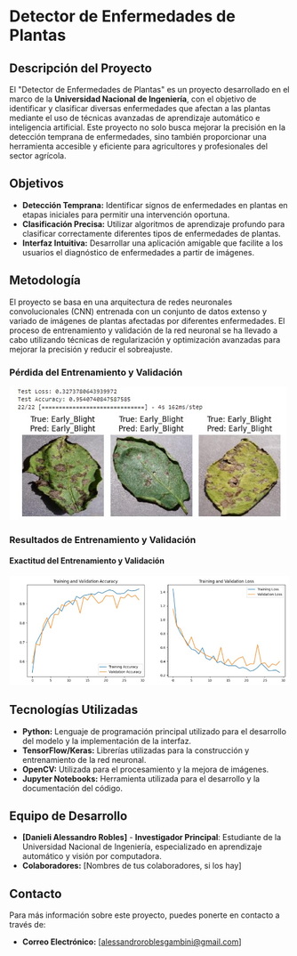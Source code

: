 # Detector de Enfermedades de Plantas

## Descripción del Proyecto

El "Detector de Enfermedades de Plantas" es un proyecto desarrollado en el marco de la **Universidad Nacional de Ingeniería**, con el objetivo de identificar y clasificar diversas enfermedades que afectan a las plantas mediante el uso de técnicas avanzadas de aprendizaje automático e inteligencia artificial. Este proyecto no solo busca mejorar la precisión en la detección temprana de enfermedades, sino también proporcionar una herramienta accesible y eficiente para agricultores y profesionales del sector agrícola.

## Objetivos

- **Detección Temprana:** Identificar signos de enfermedades en plantas en etapas iniciales para permitir una intervención oportuna.
- **Clasificación Precisa:** Utilizar algoritmos de aprendizaje profundo para clasificar correctamente diferentes tipos de enfermedades de plantas.
- **Interfaz Intuitiva:** Desarrollar una aplicación amigable que facilite a los usuarios el diagnóstico de enfermedades a partir de imágenes.

## Metodología

El proyecto se basa en una arquitectura de redes neuronales convolucionales (CNN) entrenada con un conjunto de datos extenso y variado de imágenes de plantas afectadas por diferentes enfermedades. El proceso de entrenamiento y validación de la red neuronal se ha llevado a cabo utilizando técnicas de regularización y optimización avanzadas para mejorar la precisión y reducir el sobreajuste.

### Pérdida del Entrenamiento y Validación

![Training and Validation Loss](imagenes/Results.jpg)

### Resultados de Entrenamiento y Validación

#### Exactitud del Entrenamiento y Validación

![Training and Validation Accuracy](imagenes/training.jpg)



## Tecnologías Utilizadas

- **Python:** Lenguaje de programación principal utilizado para el desarrollo del modelo y la implementación de la interfaz.
- **TensorFlow/Keras:** Librerías utilizadas para la construcción y entrenamiento de la red neuronal.
- **OpenCV:** Utilizada para el procesamiento y la mejora de imágenes.
- **Jupyter Notebooks:** Herramienta utilizada para el desarrollo y la documentación del código.

## Equipo de Desarrollo

- **[Danieli Alessandro Robles]** - **Investigador Principal**: Estudiante de la Universidad Nacional de Ingeniería, especializado en aprendizaje automático y visión por computadora.
- **Colaboradores:** [Nombres de tus colaboradores, si los hay]

## Contacto

Para más información sobre este proyecto, puedes ponerte en contacto a través de:
- **Correo Electrónico:** [alessandroroblesgambini@gmail.com]



